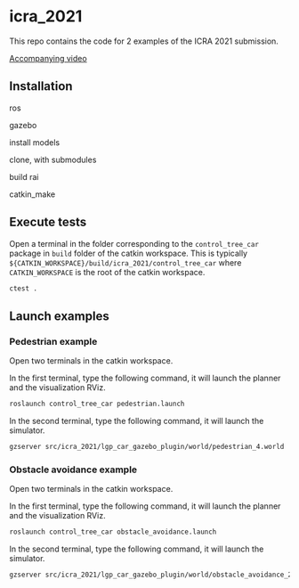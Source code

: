 # icra_2021

This repo contains the code for 2 examples of the ICRA 2021 submission.

[Accompanying video](https://youtu.be/Ju5hv2gIlxw)

## Installation

ros

gazebo

install models

clone, with submodules

build rai

catkin_make

## Execute tests
Open a terminal in the folder corresponding to the `control_tree_car` package in `build` folder of the catkin workspace.
This is typically `${CATKIN_WORKSPACE}/build/icra_2021/control_tree_car` where `CATKIN_WORKSPACE` is the root of the catkin workspace.

```bash
ctest .
```

## Launch examples

### Pedestrian example
Open two terminals in the catkin workspace.

In the first terminal, type the following command, it will launch the planner and the visualization RViz.
```bash
roslaunch control_tree_car pedestrian.launch
```

In the second terminal, type the following command, it will launch the simulator.
```bash
gzserver src/icra_2021/lgp_car_gazebo_plugin/world/pedestrian_4.world
```

### Obstacle avoidance example
Open two terminals in the catkin workspace.

In the first terminal, type the following command, it will launch the planner and the visualization RViz.
```bash
roslaunch control_tree_car obstacle_avoidance.launch
```

In the second terminal, type the following command, it will launch the simulator.
```bash
gzserver src/icra_2021/lgp_car_gazebo_plugin/world/obstacle_avoidance_2.world
```
